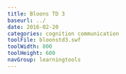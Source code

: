 ```yaml
---
title: Bloons TD 3
baseurl: ../
date: 2016-02-20
categories: cognition communication
toolFile: bloonstd3.swf
toolWidth: 800
toolHeight: 600
navGroup: learningtools
---
```

